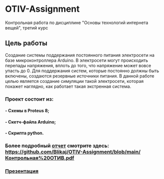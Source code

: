 # OTIV-Assignment
Контрольная работа по дисциплине "Основы технологий интернета вещей", третий курс


## Цель работы
Создание системы поддержания постоянного питания электросети на базе микроконтроллера Arduino.
В электросети могут происходить перепады напряжения, вплоть до того, что напряжение может вовсе упасть до 0. Для поддержания систем, которые постоянно должны быть включены, создаются резервные источники питания. В данной работе целью является создание симуляции такой электросети, которая покажет наглядно, как работает такая экстренная система.
### Проект состоит из:
#### - Схемы в Proteus 8;
#### - Скетч-файла Arduino;
#### - Скрипта python.

### Более подробный [отчет](https://github.com/Blikaj/OTIV-Assignment/blob/main/Контрольная%20ОТИВ.pdf) смотрите здесь: https://github.com/Blikaj/OTIV-Assignment/blob/main/Контрольная%20ОТИВ.pdf
### [Презентация](https://github.com/Blikaj/OTIV-Assignment/blob/main/OTIVContrПрезентация.pdf)
